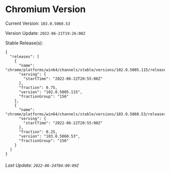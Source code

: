 # Chromium Version

Current Version: `103.0.5060.53`

Version Update: `2022-06-21T19:26:00Z`

Stable Release(s):
```
{
  "releases": [
    {
      "name": "chrome/platforms/win64/channels/stable/versions/102.0.5005.115/releases/1655931300",
      "serving": {
        "startTime": "2022-06-22T20:55:00Z"
      },
      "fraction": 0.75,
      "version": "102.0.5005.115",
      "fractionGroup": "156"
    },
    {
      "name": "chrome/platforms/win64/channels/stable/versions/103.0.5060.53/releases/1655931300",
      "serving": {
        "startTime": "2022-06-22T20:55:00Z"
      },
      "fraction": 0.25,
      "version": "103.0.5060.53",
      "fractionGroup": "156"
    }
  ]
}
```

###### Last Update: `2022-06-24T04:00:09Z`
